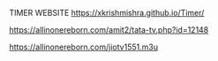 TIMER WEBSITE 
https://xkrishmishra.github.io/Timer/

https://allinonereborn.com/amit2/tata-tv.php?id=12148

https://allinonereborn.com/jiotv1551.m3u
